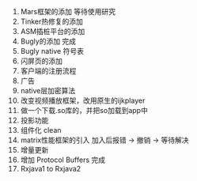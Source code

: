 
01. Mars框架的添加                               等待使用研究
02. Tinker热修复的添加
03. ASM插桩平台的添加
04. Bugly的添加                                  完成
05. Bugly native 符号表
06. 闪屏页的添加
07. 客户端的注册流程
08. 广告
09. native层加密算法
10. 改变视频播放框架，改用原生的ijkplayer
11. 做一个下载.so库的，并把so加载到app中
12. 投影功能
13. 组件化 clean
14. matrix性能框架的引入                           加入后报错 -> 撤销 -> 等待解决
15. 增量更新
16. 增加 Protocol Buffers                         完成
17. Rxjava1 to Rxjava2 
